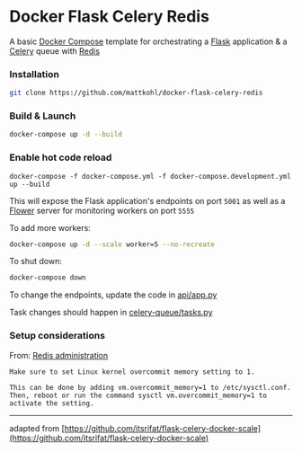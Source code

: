 # Docker Flask Celery Redis

A basic [Docker Compose](https://docs.docker.com/compose/) template for orchestrating a [Flask](http://flask.pocoo.org/) application & a [Celery](http://www.celeryproject.org/) queue with [Redis](https://redis.io/)

### Installation

```bash
git clone https://github.com/mattkohl/docker-flask-celery-redis
```

### Build & Launch

```bash
docker-compose up -d --build
```

### Enable hot code reload

```
docker-compose -f docker-compose.yml -f docker-compose.development.yml up --build
```

This will expose the Flask application's endpoints on port `5001` as well as a [Flower](https://github.com/mher/flower) server for monitoring workers on port `5555`

To add more workers:
```bash
docker-compose up -d --scale worker=5 --no-recreate
```

To shut down:

```bash
docker-compose down
```


To change the endpoints, update the code in [api/app.py](api/app.py)

Task changes should happen in [celery-queue/tasks.py](celery-queue/tasks.py) 


### Setup considerations

From: [Redis administration](https://redis.io/docs/management/admin/)

```
Make sure to set Linux kernel overcommit memory setting to 1.

This can be done by adding vm.overcommit_memory=1 to /etc/sysctl.conf. Then, reboot or run the command sysctl vm.overcommit_memory=1 to activate the setting.
```

---

adapted from [https://github.com/itsrifat/flask-celery-docker-scale](https://github.com/itsrifat/flask-celery-docker-scale)
